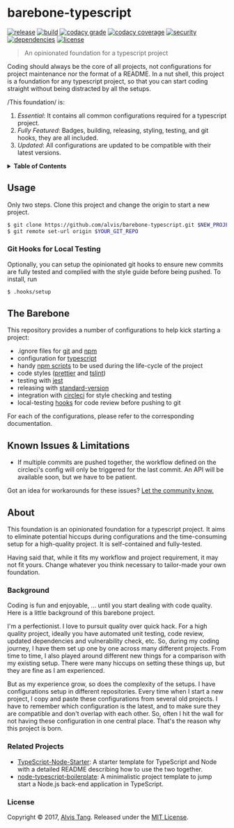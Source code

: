 # barebone-typescript

[![release](https://img.shields.io/github/release/alvis/barebone-typescript.svg)](https://github.com/alvis/barebone-typescript/releases)
[![build](https://img.shields.io/circleci/project/github/RedSparr0w/node-csgo-parser/master.svg)]()
[![codacy grade](https://img.shields.io/codacy/grade/3cd200e2ab5d4be487fb350be04fb498/master.svg)](https://www.codacy.com/app/alvis/barebone-typescript)
[![codacy coverage](https://img.shields.io/codacy/coverage/3cd200e2ab5d4be487fb350be04fb498.svg)](https://www.codacy.com/app/alvis/barebone-typescript)
[![security](https://snyk.io/test/github/alvis/barebone-typescript/badge.svg)](https://snyk.io/test/github/alvis/barebone-typescript)
[![dependencies](https://img.shields.io/david/dev/alvis/barebone-typescript.svg)](https://david-dm.org/alvis/barebone-typescript?type=dev)
[![license](https://img.shields.io/github/license/alvis/barebone-typescript.svg)](https://github.com/alvis/barebone-typescript/blob/master/LICENSE)

> An opinionated foundation for a typescript project

Coding should always be the core of all projects, not configurations for project maintenance nor the format of a README. In a nut shell, this project is a foundation for any typescript project, so that you can start coding straight without being distracted by all the setups.

/This foundation/ is:
1. *Essential*: It contains all common configurations required for a typescript project.
2. *Fully Featured*: Badges, building, releasing, styling, testing, and git hooks, they are all included.
2. *Updated*: All configurations are updated to be compatible with their latest versions.

<details>
<summary><strong>Table of Contents</strong></summary>

* [Usage](#usage)
* [The Barebone](#the-barebone)
* [Known Issues & Limitations](#known-issues--limitations)
* [About](#about)
  + [Background](#background)
  + [Related Projects](#related-projects)
  + [License](#license)

</details>

## Usage

Only two steps. Clone this project and change the origin to start a new project.

```sh
$ git clone https://github.com/alvis/barebone-typescript.git $NEW_PROJECT_PATH
$ git remote set-url origin $YOUR_GIT_REPO
```

### Git Hooks for Local Testing
Optionally, you can setup the opinionated git hooks to ensure new commits are fully tested and complied with the style guide before being pushed. To install, run

```sh
$ .hooks/setup
```

## The Barebone

This repository provides a number of configurations to help kick starting a project:
* .ignore files for [git](https://github.com/alvis/barebone-typescript/blob/master/.gitignore) and [npm](https://github.com/alvis/barebone-typescript/blob/master/.npmignore)
* configuration for [typescript](https://github.com/alvis/barebone-typescript/blob/master/tsconfig.json)
* handy [npm scripts](https://github.com/alvis/barebone-typescript/blob/master/package.json#L10) to be used during the life-cycle of the project
* code styles ([prettier](https://github.com/alvis/barebone-typescript/blob/master/.prettierrc.yaml) and [tslint](https://github.com/alvis/barebone-typescript/blob/master/tslint.json))
* testing with [jest](https://github.com/alvis/barebone-typescript/blob/master/package.json#L18)
* releasing with [standard-version](https://github.com/alvis/barebone-typescript/blob/master/package.json#L15)
* integration with [circleci](https://github.com/alvis/barebone-typescript/tree/master/.circleci) for style checking and testing
* local-testing [hooks](https://github.com/alvis/barebone-typescript/tree/master/.hooks) for code review before pushing to git

For each of the configurations, please refer to the corresponding documentation.

## Known Issues & Limitations
* If multiple commits are pushed together, the workflow defined on the circleci's config will only be triggered for the last commit. An API will be available soon, but we have to be patient.

Got an idea for workarounds for these issues? [Let the community know.](https://github.com/alvis/barebone-typescript/issues/new)

## About
This foundation is an opinionated foundation for a typescript project. It aims to eliminate potential hiccups during configurations and the time-consuming setup for a high-quality project. It is self-contained and fully-tested.

Having said that, while it fits my workflow and project requirement, it may not fit yours. Change whatever you think necessary to tailor-made your own foundation.

### Background

Coding is fun and enjoyable, ... until you start dealing with code quality. Here is a little background of this barebone project.

I'm a perfectionist. I love to pursuit quality over quick hack. For a high quality project, ideally you have automated unit testing, code review, updated dependencies and vulnerability check, etc. So,
during my coding journey, I have them set up one by one across many different projects. From time to time, I also played around different new things for a comparison with my existing setup. There were many hiccups on setting these things up, but they are fine as I am experienced.

But as my experience grow, so does the complexity of the setups. I have configurations setup in different repositories. Every time when I start a new project, I copy and paste these configurations from several old projects. I have to remember which configuration is the latest, and to make sure they are compatible and don't overlap with each other. So, often I hit the wall for not having these configuration in one central place. That's the reason why this project is born.

### Related Projects
* [TypeScript-Node-Starter](https://github.com/Microsoft/TypeScript-Node-Starter): A starter template for TypeScript and Node with a detailed README describing how to use the two together.
* [node-typescript-boilerplate](https://github.com/jsynowiec/node-typescript-boilerplate): A minimalistic project template to jump start a Node.js back-end application in TypeScript.

### License
Copyright © 2017, [Alvis Tang](https://github.com/alvis). Released under the [MIT License](LICENSE).
